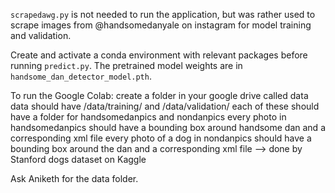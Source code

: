 ```scrapedawg.py``` is not needed to run the application, but was rather used to scrape images from @handsomedanyale on instagram for model training and validation.

Create and activate a conda environment with relevant packages before running ```predict.py```. The pretrained model weights are in ```handsome_dan_detector_model.pth```.

To run the Google Colab:
create a folder in your google drive called data
data should have /data/training/ and /data/validation/
each of these should have a folder for handsomedanpics and nondanpics
every photo in handsomedanpics should have a bounding box around handsome dan and a corresponding xml file
every photo of a dog in nondanpics should have a bounding box around the dan and a corresponding xml file --> done by Stanford dogs dataset on Kaggle

Ask Aniketh for the data folder.
